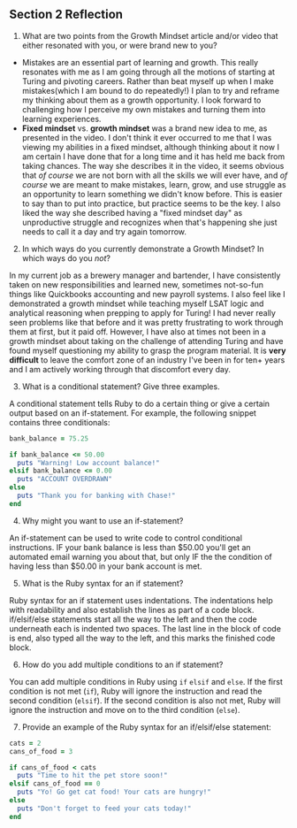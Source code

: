 ## Section 2 Reflection

1. What are two points from the Growth Mindset article and/or video that either resonated with you, or were brand new to you?

* Mistakes are an essential part of learning and growth.  This really resonates with me as I am going through all the motions of starting at Turing and pivoting careers.  Rather than beat myself up when I make mistakes(which I am bound to do repeatedly!) I plan to try and reframe my thinking about them as a growth opportunity.  I look forward to challenging how I perceive my own mistakes and turning them into learning experiences.
* **Fixed mindset** vs. **growth mindset** was a brand new idea to me, as presented in the video.  I don't think it ever occurred to me that I was viewing my abilities in a fixed mindset, although thinking about it now I am certain I have done that for a long time and it has held me back from taking chances.  The way she describes it in the video, it seems obvious that _of course_ we are not born with all the skills we will ever have, and _of course_ we are meant to make mistakes, learn, grow, and use struggle as an opportunity to learn something we didn't know before.  This is easier to say than to put into practice, but practice seems to be the key.  I also liked the way she described having a "fixed mindset day" as unproductive struggle and recognizes when that's happening she just needs to call it a day and try again tomorrow.

2. In which ways do you currently demonstrate a Growth Mindset? In which ways do you _not_?

In my current job as a brewery manager and bartender, I have consistently taken on new responsibilities and learned new, sometimes not-so-fun things like Quickbooks accounting and new payroll systems.  I also feel like I demonstrated a growth mindset while teaching myself LSAT logic and analytical reasoning when prepping to apply for Turing!  I had never really seen problems like that before and it was pretty frustrating to work through them at first, but it paid off.  However, I have also at times not been in a growth mindset about taking on the challenge of attending Turing and have found myself questioning my ability to grasp the program material.  It is **very difficult** to leave the comfort zone of an industry I've been in for ten+ years and I am actively working through that discomfort every day.  

3. What is a conditional statement? Give three examples.

A conditional statement tells Ruby to do a certain thing or give a certain output based on an if-statement. For example, the following snippet contains three conditionals:

```ruby
bank_balance = 75.25

if bank_balance <= 50.00
  puts "Warning! Low account balance!"
elsif bank_balance <= 0.00
  puts "ACCOUNT OVERDRAWN"
else
  puts "Thank you for banking with Chase!"
end
```

4. Why might you want to use an if-statement?

An if-statement can be used to write code to control conditional instructions.  IF your bank balance is less than $50.00 you'll get an automated email warning you about that, but only IF the the condition of having less than $50.00 in your bank account is met.

5. What is the Ruby syntax for an if statement?

Ruby syntax for an if statement uses indentations.  The indentations help with readability and also establish the lines as part of a code block.  if/elsif/else statements start all the way to the left and then the code underneath each is indented two spaces.  The last line in the block of code is end, also typed all the way to the left, and this marks the finished code block.

6. How do you add multiple conditions to an if statement?

You can add multiple conditions in Ruby using `if` `elsif` and `else`.  If the first condition is not met (`if`), Ruby will ignore the instruction and read the second condition (`elsif`).  If the second condition is also not met, Ruby will ignore the instruction and move on to the third condition (`else`).  

7. Provide an example of the Ruby syntax for an if/elsif/else statement:

```ruby
cats = 2
cans_of_food = 3

if cans_of_food < cats
  puts "Time to hit the pet store soon!"
elsif cans_of_food == 0
  puts "Yo! Go get cat food! Your cats are hungry!"
else
  puts "Don't forget to feed your cats today!"
end
```
